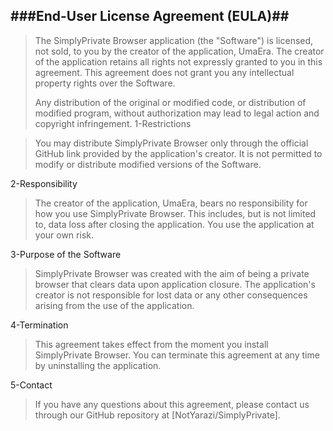 ###End-User License Agreement (EULA)##
--
>The SimplyPrivate Browser application (the "Software") is licensed, not sold, to you by the creator of the application, UmaEra.
>The creator of the application retains all rights not expressly granted to you in this agreement. This agreement does not grant you any intellectual property rights over the Software.
>
>Any distribution of the original or modified code, or distribution of modified program, without authorization may lead to legal action and copyright infringement.
1-Restrictions

>You may distribute SimplyPrivate Browser only through the official GitHub link provided by the application's creator. It is not permitted to modify or distribute modified versions of the Software.

2-Responsibility

>The creator of the application, UmaEra, bears no responsibility for how you use SimplyPrivate Browser. This includes, but is not limited to, data loss after closing the application. You use the application at your own risk.

3-Purpose of the Software

>SimplyPrivate Browser was created with the aim of being a private browser that clears data upon application closure. The application's creator is not responsible for lost data or any other consequences arising from the use of the application.

4-Termination

>This agreement takes effect from the moment you install SimplyPrivate Browser. You can terminate this agreement at any time by uninstalling the application.

5-Contact

>If you have any questions about this agreement, please contact us through our GitHub repository at [NotYarazi/SimplyPrivate].
